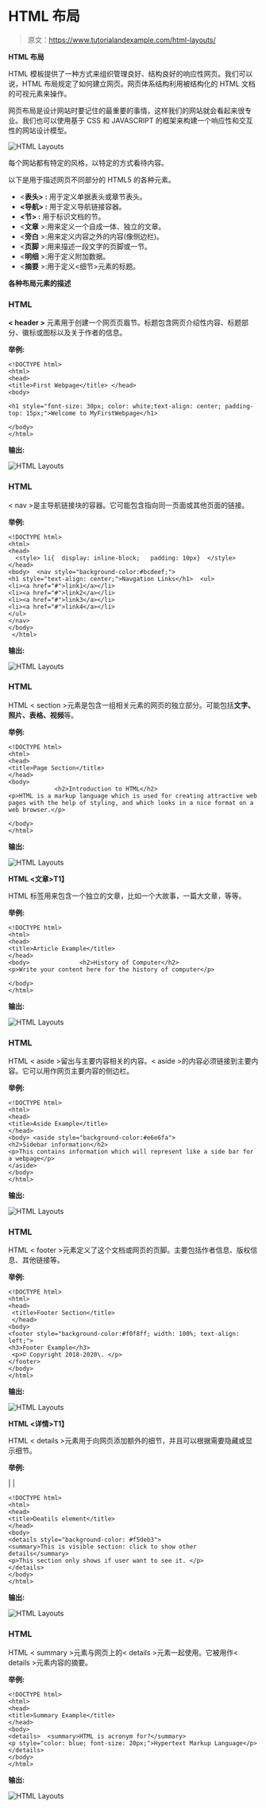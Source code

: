 # HTML 布局

> 原文：<https://www.tutorialandexample.com/html-layouts/>

**HTML 布局**

HTML 模板提供了一种方式来组织管理良好、结构良好的响应性网页。我们可以说，HTML 布局规定了如何建立网页。网页体系结构利用被结构化的 HTML 文档的可视元素来操作。

网页布局是设计网站时要记住的最重要的事情，这样我们的网站就会看起来很专业。我们也可以使用基于 CSS 和 JAVASCRIPT 的框架来构建一个响应性和交互性的网站设计模型。

![HTML Layouts](img/f54b1959c03d485f028fb7881ac61bfc.png)

每个网站都有特定的风格，以特定的方式看待内容。

以下是用于描述网页不同部分的 HTML5 的各种元素。

*   <**表头> :** 用于定义单据表头或章节表头。
*   **<导航> :** 用于定义导航链接容器。
*   **<节> :** 用于标识文档的节。
*   <**文章** >:用来定义一个自成一体、独立的文章。
*   <**旁白** >:用来定义内容之外的内容(像侧边栏)。
*   <**页脚** >:用来描述一段文字的页脚或一节。
*   <**明细** >:用于定义附加数据。
*   <**摘要** >:用于定义<细节>元素的标题。

**各种布局元素的描述**

### HTML



**< header >** 元素用于创建一个网页页眉节。标题包含网页介绍性内容、标题部分、徽标或图标以及关于作者的信息。

**举例:**

```
<!DOCTYPE html> 
<html> 
<head>             
<title>First Webpage</title> </head> 
<body> 
             
<h1 style="font-size: 30px; color: white;text-align: center; padding-top: 15px;">Welcome to MyFirstWebpage</h1> 
 
</body> 
</html>
```

**输出:**

![HTML Layouts](img/a1b614fea00ad3951f7f2f289a6fb6a5.png)

### HTML

<nav></nav>

< nav >是主导航链接块的容器。它可能包含指向同一页面或其他页面的链接。

**举例:**

```
<!DOCTYPE html>
<html>
<head>
  <style> li{  display: inline-block;   padding: 10px}  </style> 
</head> 
<body>  <nav style="background-color:#bcdeef;">  
<h1 style="text-align: center;">Navgation Links</h1>  <ul>  
<li><a href="#">link1</a></li>   
<li><a href="#">link2</a></li>  
<li><a href="#">link3</a></li>    
<li><a href="#">link4</a></li>                       
</ul>             
</nav> 
</body>
 </html>
```

**输出:**

![HTML Layouts](img/dbe5786784f50fd790801e561de7aad8.png)

### HTML

HTML < section >元素是包含一组相关元素的网页的独立部分。可能包括**文字、照片、表格、视频**等。

**举例:**

```
<!DOCTYPE html>
<html> 
<head>             
<title>Page Section</title> 
</head> 
<body> 
             <h2>Introduction to HTML</h2> 
<p>HTML is a markup language which is used for creating attractive web pages with the help of styling, and which looks in a nice format on a web browser.</p>

</body>
</html>    
```

**输出:**

![HTML Layouts](img/3b648674a483be844389706a3e796332.png)

**HTML <文章>T1】**

HTML 标签用来包含一个独立的文章，比如一个大故事，一篇大文章，等等。

**举例:**

```
<!DOCTYPE html> 
<html> 
<head>             
<title>Article Example</title>
</head> 
<body>              <h2>History of Computer</h2>  
<p>Write your content here for the history of computer</p>

</body> 
</html>    
```

**输出:**

![HTML Layouts](img/e56c5f4d93cb43fa7a5731816776b1cf.png)

### HTML

HTML < aside >留出与主要内容相关的内容。< aside >的内容必须链接到主要内容。它可以用作网页主要内容的侧边栏。

**举例:**

```
<!DOCTYPE html>
<html>
<head>
<title>Aside Example</title> 
</head> 
<body> <aside style="background-color:#e6e6fa">             
<h2>Sidebar information</h2>            
<p>This contains information which will represent like a side bar for a webpage</p> 
</aside> 
</body> 
</html>    
```

**输出:**

![HTML Layouts](img/6491896ef070dcd3c265a9545d0e0c47.png)

### HTML

HTML < footer >元素定义了这个文档或网页的页脚。主要包括作者信息、版权信息、其他链接等。

**举例:**

```
<!DOCTYPE html> 
<html> 
<head>            
 <title>Footer Section</title>
 </head> 
<body> 
<footer style="background-color:#f0f8ff; width: 100%; text-align: left;">             
<h3>Footer Example</h3>            
 <p>© Copyright 2018-2020\. </p> 
</footer> 
</body> 
</html>    
```

**输出:**

![HTML Layouts](img/236f06efa6e2163760d5afeb6c308e01.png)

**HTML <详情>T1】**

HTML < details >元素用于向网页添加额外的细节，并且可以根据需要隐藏或显示细节。

**举例:**



|  |



```
<!DOCTYPE html> 
<html> 
<head>            
<title>Deatils element</title>
</head> 
<body> 
<details style="background-color: #f5deb3">            
<summary>This is visible section: click to show other details</summary>        
<p>This section only shows if user want to see it. </p> 
</details> 
</body>
</html>  
```

**输出:**

![HTML Layouts](img/c311102929c0366e5c8d474d6e229db9.png)

### HTML<summary></summary>

HTML < summary >元素与网页上的< details >元素一起使用。它被用作< details >元素内容的摘要。

**举例:**

```
<!DOCTYPE html> 
<html> 
<head>       
<title>Summary Example</title> 
</head> 
<body> 
<details>  <summary>HTML is acronym for?</summary>            
<p style="color: blue; font-size: 20px;">Hypertext Markup Language</p> 
</details>
</body> 
</html>    
```

**输出:**

![HTML Layouts](img/4be8cd15cf419e3245f91b8f5381ae67.png)